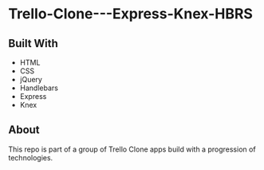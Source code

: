 # Trello-Clone---Express-Knex-HBRS

## Built With
* HTML
* CSS
* jQuery
* Handlebars
* Express
* Knex

## About
This repo is part of a group of Trello Clone apps build with a progression of technologies.
